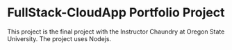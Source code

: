 # FullStack-CloudApp Portfolio Project

This project is the final project with the Instructor Chaundry at Oregon State University. The project uses Nodejs.
